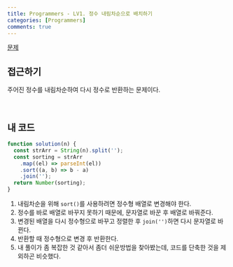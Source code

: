 ```yaml
---
title: Programmers - LV1. 정수 내림차순으로 배치하기
categories: [Programmers]
comments: true
---
```


[문제](https://programmers.co.kr/learn/courses/30/lessons/12933)

## 접근하기

주어진 정수를 내림차순하여 다시 정수로 반환하는 문제이다.

<br>

## 내 코드

```js
function solution(n) {
  const strArr = String(n).split('');
  const sorting = strArr
    .map((el) => parseInt(el))
    .sort((a, b) => b - a)
    .join('');
  return Number(sorting);
}
```

1. 내림차순을 위해 `sort()`를 사용하려면 정수형 배열로 변경해야 한다.
2. 정수를 바로 배열로 바꾸지 못하기 때문에, 문자열로 바꾼 후 배열로 바꿔준다.
3. 변경된 배열을 다시 정수형으로 바꾸고 정렬한 후 `join('')`하면 다시 문자열로 바뀐다.
4. 반환할 때 정수형으로 변경 후 반환한다.
5. 내 풀이가 좀 복잡한 것 같아서 좀더 쉬운방법을 찾아봤는데, 코드를 단축한 것을 제외하곤 비슷했다.
